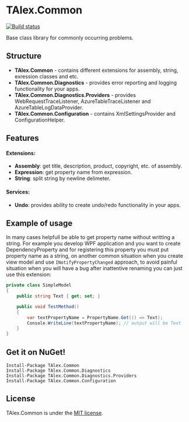 # TAlex.Common
[![Build status](https://ci.appveyor.com/api/projects/status/43mm1ekpdtynfiks?svg=true)](https://ci.appveyor.com/project/alex-titarenko/common)

Base class library for commonly occurring problems.

## Structure
* **TAlex.Common** - contains different extensions for assembly, string, exression classes and etc.
* **TAlex.Common.Diagnostics** - provides error reporting and logging functionality for your apps.
* **TAlex.Common.Diagnostics.Providers** - provides WebRequestTraceListener, AzureTableTraceListener and AzureTableLogDataProvider.
* **TAlex.Common.Configuration** - contains XmlSettingsProvider and ConfigurationHelper.

## Features
#### Extensions:
* **Assembly**: get title, description, product, copyright, etc. of assembly.
* **Expression**: get property name from expression.
* **String**: split string by newline delimeter.

#### Services:
* **Undo**: provides ability to create undo/redo functionality in your apps.

## Example of usage
In many cases helpfull be able to get property name without writting a string. For example you develop WPF application and you want to create DependencyProperty and for registering this property you must put property name as a string, on another common situation when you create view model and use ```INotifyPropertyChanged``` approach, to avoid painful situation when you will have a bug after inattentive renaming you can just use this extension:

```C#
private class SimpleModel
{
    public string Text { get; set; }

    public void TestMethod()
    {
        var textPropertyName = PropertyName.Get(() => Text);
        Console.WriteLine(textPropertyName); // output will be Text
    }
}
```

## Get it on NuGet!

    Install-Package TAlex.Common
    Install-Package TAlex.Common.Diagnostics
    Install-Package TAlex.Common.Diagnostics.Providers
    Install-Package TAlex.Common.Configuration

## License
TAlex.Common is under the [MIT license](LICENSE.md).
